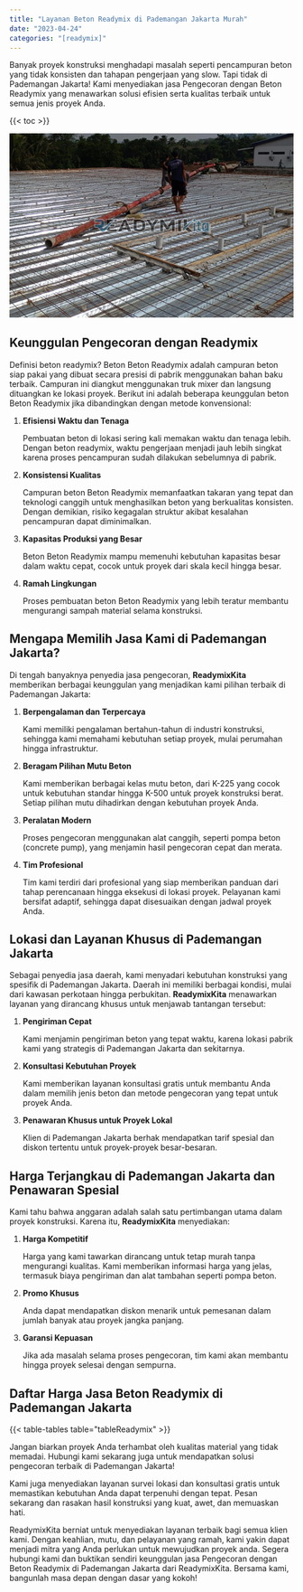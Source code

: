 ```yaml
---
title: "Layanan Beton Readymix di Pademangan Jakarta Murah"
date: "2023-04-24"
categories: "[readymix]"
---
```


Banyak proyek konstruksi menghadapi masalah seperti pencampuran beton yang tidak konsisten dan tahapan pengerjaan yang slow. Tapi tidak di Pademangan Jakarta! Kami menyediakan jasa Pengecoran dengan Beton Readymix yang menawarkan solusi efisien serta kualitas terbaik untuk semua jenis proyek Anda.

{{< toc >}}

![Layanan Beton Readymix di Pademangan Jakarta Murah](/images/readymix/cor-readymix-30.jpg)

## Keunggulan Pengecoran dengan Readymix

Definisi beton readymix? Beton Beton Readymix adalah campuran beton siap pakai yang dibuat secara presisi di pabrik menggunakan bahan baku terbaik. Campuran ini diangkut menggunakan truk mixer dan langsung dituangkan ke lokasi proyek. Berikut ini adalah beberapa keunggulan beton Beton Readymix jika dibandingkan dengan metode konvensional:

1. **Efisiensi Waktu dan Tenaga**

   Pembuatan beton di lokasi sering kali memakan waktu dan tenaga lebih. Dengan beton readymix, waktu pengerjaan menjadi jauh lebih singkat karena proses pencampuran sudah dilakukan sebelumnya di pabrik.

2. **Konsistensi Kualitas**

   Campuran beton Beton Readymix memanfaatkan takaran yang tepat dan teknologi canggih untuk menghasilkan beton yang berkualitas konsisten. Dengan demikian, risiko kegagalan struktur akibat kesalahan pencampuran dapat diminimalkan.

3. **Kapasitas Produksi yang Besar**

   Beton Beton Readymix mampu memenuhi kebutuhan kapasitas besar dalam waktu cepat, cocok untuk proyek dari skala kecil hingga besar.

4. **Ramah Lingkungan**

   Proses pembuatan beton Beton Readymix yang lebih teratur membantu mengurangi sampah material selama konstruksi.

## Mengapa Memilih Jasa Kami di Pademangan Jakarta?

Di tengah banyaknya penyedia jasa pengecoran, **ReadymixKita** memberikan berbagai keunggulan yang menjadikan kami pilihan terbaik di Pademangan Jakarta:

1. **Berpengalaman dan Terpercaya**

   Kami memiliki pengalaman bertahun-tahun di industri konstruksi, sehingga kami memahami kebutuhan setiap proyek, mulai perumahan hingga infrastruktur.

2. **Beragam Pilihan Mutu Beton**

   Kami memberikan berbagai kelas mutu beton, dari K-225 yang cocok untuk kebutuhan standar hingga K-500 untuk proyek konstruksi berat. Setiap pilihan mutu dihadirkan dengan kebutuhan proyek Anda.

3. **Peralatan Modern**

   Proses pengecoran menggunakan alat canggih, seperti pompa beton (concrete pump), yang menjamin hasil pengecoran cepat dan merata.

4. **Tim Profesional**

   Tim kami terdiri dari profesional yang siap memberikan panduan dari tahap perencanaan hingga eksekusi di lokasi proyek. Pelayanan kami bersifat adaptif, sehingga dapat disesuaikan dengan jadwal proyek Anda.

## Lokasi dan Layanan Khusus di Pademangan Jakarta

Sebagai penyedia jasa daerah, kami menyadari kebutuhan konstruksi yang spesifik di Pademangan Jakarta. Daerah ini memiliki berbagai kondisi, mulai dari kawasan perkotaan hingga perbukitan. **ReadymixKita** menawarkan layanan yang dirancang khusus untuk menjawab tantangan tersebut:

1. **Pengiriman Cepat**

   Kami menjamin pengiriman beton yang tepat waktu, karena lokasi pabrik kami yang strategis di Pademangan Jakarta dan sekitarnya.

2. **Konsultasi Kebutuhan Proyek**

   Kami memberikan layanan konsultasi gratis untuk membantu Anda dalam memilih jenis beton dan metode pengecoran yang tepat untuk proyek Anda.

3. **Penawaran Khusus untuk Proyek Lokal**

   Klien di Pademangan Jakarta berhak mendapatkan tarif spesial dan diskon tertentu untuk proyek-proyek besar-besaran.

## Harga Terjangkau di Pademangan Jakarta dan Penawaran Spesial

Kami tahu bahwa anggaran adalah salah satu pertimbangan utama dalam proyek konstruksi. Karena itu, **ReadymixKita** menyediakan:

1. **Harga Kompetitif**

   Harga yang kami tawarkan dirancang untuk tetap murah tanpa mengurangi kualitas. Kami memberikan informasi harga yang jelas, termasuk biaya pengiriman dan alat tambahan seperti pompa beton.

2. **Promo Khusus**

   Anda dapat mendapatkan diskon menarik untuk pemesanan dalam jumlah banyak atau proyek jangka panjang.

3. **Garansi Kepuasan**

   Jika ada masalah selama proses pengecoran, tim kami akan membantu hingga proyek selesai dengan sempurna.

## Daftar Harga Jasa Beton Readymix di Pademangan Jakarta

{{< table-tables table="tableReadymix" >}}

Jangan biarkan proyek Anda terhambat oleh kualitas material yang tidak memadai. Hubungi kami sekarang juga untuk mendapatkan solusi pengecoran terbaik di Pademangan Jakarta!

Kami juga menyediakan layanan survei lokasi dan konsultasi gratis untuk memastikan kebutuhan Anda dapat terpenuhi dengan tepat. Pesan sekarang dan rasakan hasil konstruksi yang kuat, awet, dan memuaskan hati.

ReadymixKita berniat untuk menyediakan layanan terbaik bagi semua klien kami. Dengan keahlian, mutu, dan pelayanan yang ramah, kami yakin dapat menjadi mitra yang Anda perlukan untuk mewujudkan proyek anda. Segera hubungi kami dan buktikan sendiri keunggulan jasa Pengecoran dengan Beton Readymix di Pademangan Jakarta dari ReadymixKita. Bersama kami, bangunlah masa depan dengan dasar yang kokoh!